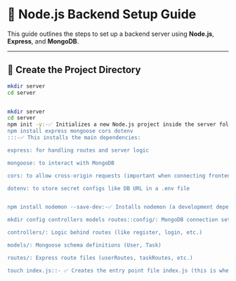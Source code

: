 # 🚀 Node.js Backend Setup Guide

This guide outlines the steps to set up a backend server using **Node.js**, **Express**, and **MongoDB**.

---

## 📁 Create the Project Directory

```bash
mkdir server
cd server


mkdir server
cd server
npm init -y:-✅ Initializes a new Node.js project inside the server folder and generates a default package.json file (with all default answers — that's what -y does).
npm install express mongoose cors dotenv
:::-✅ This installs the main dependencies:

express: for handling routes and server logic

mongoose: to interact with MongoDB

cors: to allow cross-origin requests (important when connecting frontend to backend)

dotenv: to store secret configs like DB URL in a .env file


npm install nodemon --save-dev:-✅ Installs nodemon (a development dependency), which restarts the server automatically when files change.

mkdir config controllers models routes::config/: MongoDB connection settings

controllers/: Logic behind routes (like register, login, etc.)

models/: Mongoose schema definitions (User, Task)

routes/: Express route files (userRoutes, taskRoutes, etc.)

touch index.js::- ✅ Creates the entry point file index.js (this is where Express app starts).
